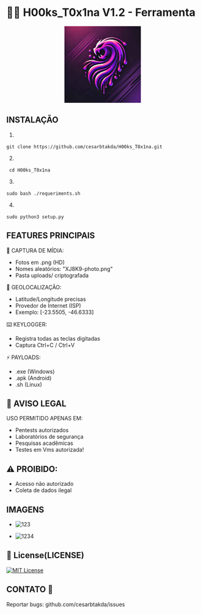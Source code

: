 # 🕵️‍♂️ H00ks_T0x1na V1.2 - Ferramenta


<p align='center'>
<img src="./logo.jpg" width=200 alt=" Logo"/></p>

##  INSTALAÇÃO 
1.
```
git clone https://github.com/cesarbtakda/H00ks_T0x1na.git
```
2.
```
 cd H00ks_T0x1na
```
3. 
```
sudo bash ./requeriments.sh
```
4.
```
sudo python3 setup.py 
```
## FEATURES PRINCIPAIS 
📸 CAPTURA DE MÍDIA:
- Fotos em .png (HD)
- Nomes aleatórios: "XJ8K9-photo.png"
- Pasta uploads/ criptografada

📍 GEOLOCALIZAÇÃO:
- Latitude/Longitude precisas
- Provedor de Internet (ISP)
- Exemplo: [-23.5505, -46.6333]

⌨️ KEYLOGGER:
- Registra todas as teclas digitadas
- Captura Ctrl+C / Ctrl+V

⚡ PAYLOADS:
- .exe (Windows)
- .apk (Android)
- .sh (Linux)



##  🔐 AVISO LEGAL 
USO PERMITIDO APENAS EM:
- Pentests autorizados
- Laboratórios de segurança
- Pesquisas acadêmicas
- Testes em Vms autorizada!

## ⚠️ PROIBIDO:
- Acesso não autorizado
- Coleta de dados ilegal

##  IMAGENS 
- ![123](https://github.com/user-attachments/assets/02641a79-baf0-4e07-bb58-3f5dae23de48)

- ![1234](https://github.com/user-attachments/assets/0b69595d-dc66-4d52-b5a4-18d89fa57c07)



## 📜 License(LICENSE)
[![MIT License](https://img.shields.io/badge/License-MIT-red.svg)](https://github.com/cesarbtakeda/H00ks_T0x1na/blob/main/LICENSE)


##  CONTATO 📱
Reportar bugs: github.com/cesarbtakda/issues
